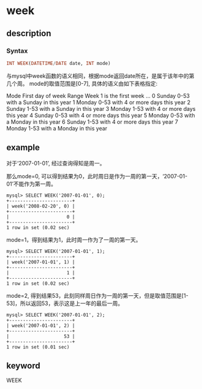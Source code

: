 # week

## description

### Syntax

```Haskell
INT WEEK(DATETIME/DATE date, INT mode)
```
与mysql中week函数的语义相同，根据mode返回date所在，是属于该年中的第几个周。
mode的取值范围是[0-7], 具体的语义由如下表格指定:

Mode	First day of week	Range	Week 1 is the first week …
0	Sunday	                0-53	with a Sunday in this year
1	Monday	                0-53	with 4 or more days this year
2	Sunday	                1-53	with a Sunday in this year
3	Monday	                1-53	with 4 or more days this year
4	Sunday	                0-53	with 4 or more days this year
5	Monday	                0-53	with a Monday in this year
6	Sunday	                1-53	with 4 or more days this year
7	Monday	                1-53	with a Monday in this year


## example

对于‘2007-01-01’, 经过查询得知是周一。

那么mode=0, 可以得到结果为0，此时周日是作为一周的第一天，‘2007-01-01’不能作为第一周。
```Plain Text
mysql> SELECT WEEK('2007-01-01', 0);
+-----------------------+
| week('2008-02-20', 0) |
+-----------------------+
|                     0 |
+-----------------------+
1 row in set (0.02 sec)
```

mode=1，得到结果为1，此时周一作为了一周的第一天。
```Plain Text
mysql> SELECT WEEK('2007-01-01', 1);
+-----------------------+
| week('2007-01-01', 1) |
+-----------------------+
|                     1 |
+-----------------------+
1 row in set (0.02 sec)
```

mode=2, 得到结果53，此刻同样周日作为一周的第一天，但是取值范围是[1-53]，所以返回53，表示这是上一年的最后一周。
```Plain Text
mysql> SELECT WEEK('2007-01-01', 2);
+-----------------------+
| week('2007-01-01', 2) |
+-----------------------+
|                    53 |
+-----------------------+
1 row in set (0.01 sec)
```
## keyword

WEEK
